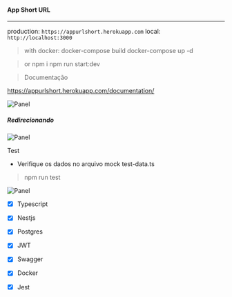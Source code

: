 #### App Short URL
_______

production: ```https://appurlshort.herokuapp.com```
local: ```http://localhost:3000```


>  with docker:
docker-compose build
docker-compose up -d

>or
npm i
npm run start:dev

> Documentação 

https://appurlshort.herokuapp.com/documentation/

![Panel](https://i.ibb.co/mCdZXRC/2.png)


##### Redirecionando
![Panel](https://i.ibb.co/gFCZPcS/1.png)


Test
* Verifique os dados no arquivo mock test-data.ts
> npm run test

![Panel](https://i.ibb.co/dKRKcpz/Sem-t-tulo.png)

- [x] Typescript
- [x] Nestjs
- [x] Postgres
- [x] JWT
- [x] Swagger
- [x] Docker
- [x] Jest

